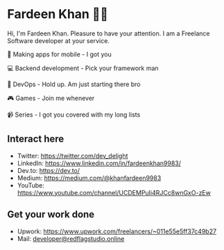 # Fardeen Khan :new_moon_with_face::full_moon_with_face:
Hi, I'm Fardeen Khan. Pleasure to have your attention. I am a Freelance Software developer at your service. 

:iphone: Making apps for mobile - I got you

:computer: Backend development - Pick your framework man

:crystal_ball: DevOps - Hold up. Am just starting there bro

:video_game: Games - Join me whenever

:video_camera: Series - I got you covered with my long lists


## Interact here
* Twitter: https://twitter.com/dev_delight
* LinkedIn: https://www.linkedin.com/in/fardeenkhan9983/
* Dev.to: https://dev.to/
* Medium: https://medium.com/@khanfardeen9983
* YouTube: https://www.youtube.com/channel/UCDEMPuIi4RJCc8wnGxO-zEw

## Get your work done
* Upwork: https://www.upwork.com/freelancers/~011e55e5ff37c49b27
* Mail: [developer@redflagstudio.online](mailto:developer@redflagstudio.online)


